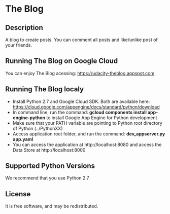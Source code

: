 # The Blog

## Description
A blog to create posts. You can comment all posts and like/unlike post of your friends.

## Running The Blog on Google Cloud
You can enjoy The Blog acessing: https://udacity-theblog.appspot.com

## Running The Blog localy
- Install Python 2.7 and Google Cloud SDK. Both are available here:  https://cloud.google.com/appengine/docs/standard/python/download
- In command line, run the command: **gcloud components install app-engine-python** to install Google App Engine for Python development
- Make sure that your PATH variable are pointing to Python root directory of Python (../PythonXX)
- Access application root folder, and run the command: **dev_appserver.py app.yaml**
- You can access the application at http://localhost:8080 and access the Data Store at http://localhost:8000

## Supported Python Versions
We recommend that you use Python 2.7

## License
It is free software, and may be redistributed.
